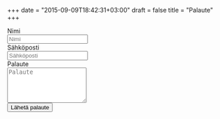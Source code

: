 +++
date = "2015-09-09T18:42:31+03:00"
draft = false
title = "Palaute"
+++

<form name="palaute" method="POST" data-netlify="true" action="/kiitos-palautteesta/">
    <div class="field is-horizontal">
        <div class="field-label is-normal">
            <label class="label">Nimi</label>
        </div>
        <div class="field-body">
            <div class="field">
                <div class="control">
                    <input name="nimi" class="input" type="text" placeholder="Nimi">
                </div>
            </div>
        </div>
    </div>
    <div class="field is-horizontal">
        <div class="field-label is-normal">
            <label class="label">Sähköposti</label>
        </div>
        <div class="field-body">
            <div class="field">
                <div class="control">
                    <input name="email" class="input" type="text" placeholder="Sähköposti">
                </div>
            </div>
        </div>
    </div>
    <div class="field is-horizontal">
        <div class="field-label is-normal">
            <label class="label">Palaute</label>
        </div>
        <div class="field-body">
            <div class="field">
                <div class="control">
                    <textarea rows="5" class="textarea" type="text" placeholder="Palaute"></textarea>
                </div>
            </div>
        </div>
    </div>
    <div class="field is-horizontal">
        <div class="field-label">
            <!-- Left empty for spacing -->
        </div>
        <div class="field-body">
            <div class="field">
                <div class="control">
                    <button type="submit" class="button is-primary">Lähetä palaute</button>
                </div>
            </div>
        </div>
    </div>
</form>